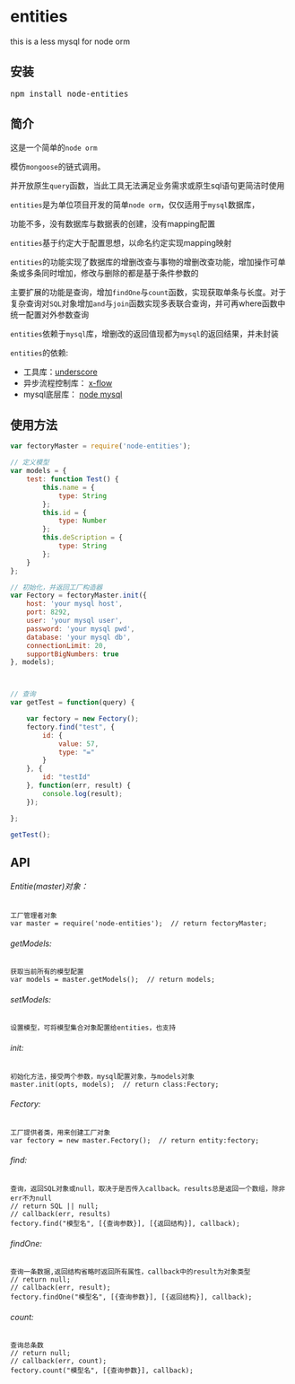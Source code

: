 # entities
this is a less mysql for node orm

## 安装

<pre>npm install node-entities</pre>

## 简介

这是一个简单的`node orm` 

模仿`mongoose`的链式调用。

并开放原生`query`函数，当此工具无法满足业务需求或原生sql语句更简洁时使用

`entities`是为单位项目开发的简单`node orm`，仅仅适用于`mysql`数据库，

功能不多，没有数据库与数据表的创建，没有mapping配置

`entities`基于约定大于配置思想，以命名约定实现mapping映射

`entities`的功能实现了数据库的增删改查与事物的增删改查功能，增加操作可单条或多条同时增加，修改与删除的都是基于条件参数的

主要扩展的功能是查询，增加`findOne`与`count`函数，实现获取单条与长度。对于复杂查询对`SQL`对象增加`and`与`join`函数实现多表联合查询，并可再where函数中统一配置对外参数查询

`entities`依赖于`mysql`库，增删改的返回值现都为`mysql`的返回结果，并未封装

`entities`的依赖:

* 工具库：[underscore][1]
* 异步流程控制库： [x-flow][2]
* mysql底层库： [node mysql][3]

[1]: https://github.com/jashkenas/underscore  "underscore" 
[2]: https://github.com/miwoy/x-flow        "x-flow" 
[3]: https://github.com/felixge/node-mysql    "node mysql"

## 使用方法

```` javascript
var fectoryMaster = require('node-entities');

// 定义模型
var models = {
    test: function Test() {
        this.name = {
            type: String
        };
        this.id = {
            type: Number
        };
        this.deScription = {
            type: String
        };
    }
};

// 初始化，并返回工厂构造器 
var Fectory = fectoryMaster.init({
    host: 'your mysql host',
    port: 8292,
    user: 'your mysql user',
    password: 'your mysql pwd',
    database: 'your mysql db',
    connectionLimit: 20,
    supportBigNumbers: true
}, models);



// 查询
var getTest = function(query) {

    var fectory = new Fectory();
    fectory.find("test", {
        id: {
            value: 57,
            type: "="
        }
    }, {
        id: "testId"
    }, function(err, result) {
        console.log(result);
    });

};

getTest();
````

## API

###### Entitie(master)对象：
    工厂管理者对象
    var master = require('node-entities');  // return fectoryMaster;

###### getModels:
    获取当前所有的模型配置
    var models = master.getModels();  // return models;

###### setModels:
    设置模型，可将模型集合对象配置给entities，也支持


###### init:
    初始化方法，接受两个参数，mysql配置对象，与models对象
    master.init(opts, models);  // return class:Fectory;

###### Fectory:
    工厂提供者类，用来创建工厂对象
    var fectory = new master.Fectory();  // return entity:fectory;

###### find:
    查询，返回SQL对象或null，取决于是否传入callback。results总是返回一个数组，除非err不为null
    // return SQL || null;
    // callback(err, results)
    fectory.find("模型名", [{查询参数}], [{返回结构}], callback);

###### findOne:
    查询一条数据,返回结构省略时返回所有属性，callback中的result为对象类型
    // return null;
    // callback(err, result);
    fectory.findOne("模型名", [{查询参数}], [{返回结构}], callback); 

###### count:
    查询总条数
    // return null;
    // callback(err, count); 
    fectory.count("模型名", [{查询参数}], callback); 





